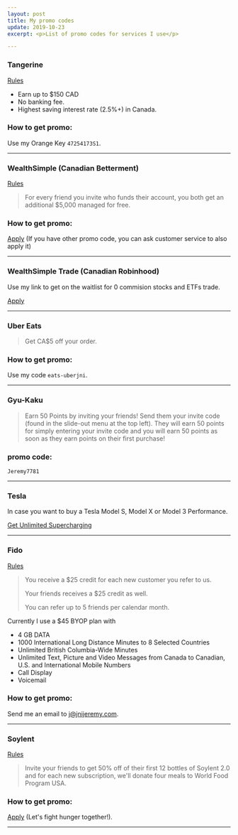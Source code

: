 ```yaml
---
layout: post
title: My promo codes
update: 2019-10-23
excerpt: <p>List of promo codes for services I use</p>

---
```


### Tangerine
[Rules](https://www.tangerine.ca/en/referafriend/index.html)

- Earn up to $150 CAD
- No banking fee.
- Highest saving interest rate (2.5%+) in Canada.

### How to get promo:
Use my Orange Key `47254173S1`.

---

### WealthSimple (Canadian Betterment)
[Rules](https://grow.wealthsimple.com/wealthsimple-refer-friend-program/)

> For every friend you invite who funds their account, you both get an additional $5,000 managed for free.


### How to get promo:
[Apply](http://wsim.co/q8byc5j) (If you have other promo code, you can ask customer service to also apply it)

---

### WealthSimple Trade (Canadian Robinhood)
Use my link to get on the waitlist for 0 commision stocks and ETFs trade.

[Apply](https://wealthsimple.com/trade?r=uxD9w)

---

### Uber Eats

> Get CA$5 off your order.

### How to get promo:
Use my code `eats-uberjni`.

---

### Gyu-Kaku

> Earn 50 Points by inviting your friends! Send them your invite code (found in the slide-out menu at the top left). They will earn 50 points for simply entering your invite code and you will earn 50 points as soon as they earn points on their first purchase!

### promo code:
`Jeremy7781`

---

### Tesla

In case you want to buy a Tesla Model S, Model X or Model 3 Performance.

[Get Unlimited Supercharging](https://ts.la/zeyu85840)

---

### Fido
[Rules](http://www.fido.ca/web/content/whyfido/referafriend?lang=en)

> You receive a $25 credit for each new customer you refer to us.
>
> Your friends receives a $25 credit as well.
>
> You can refer up to 5 friends per calendar month.

Currently I use a $45 BYOP plan with

* 4 GB DATA
* 1000 International Long Distance Minutes to 8 Selected Countries
* Unlimited British Columbia-Wide Minutes
* Unlimited Text, Picture and Video Messages from Canada to Canadian, U.S. and International Mobile Numbers
* Call Display
* Voicemail


### How to get promo:
Send me an email to <j@jnijeremy.com>.

---

### Soylent
[Rules](https://www.soylent.com/refer/)

> Invite your friends to get 50% off of their first 12 bottles of Soylent 2.0 and for each new subscription, we'll donate four meals to World Food Program USA.

### How to get promo:
[Apply](http://soy.lt/r/tNs3hq1H64) (Let's fight hunger together!).

---
